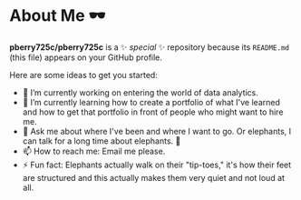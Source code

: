# About Me 🕶


**pberry725c/pberry725c** is a ✨ _special_ ✨ repository because its `README.md` (this file) appears on your GitHub profile.

Here are some ideas to get you started:

- 🔭 I’m currently working on entering the world of data analytics. 
- 🌱 I’m currently learning how to create a portfolio of what I've learned and how to get that portfolio in front of people who might want to hire me. 
- 💬 Ask me about where I've been and where I want to go. Or elephants, I can talk for a long time about elephants. 🐘
- 📫 How to reach me: Email me please.
- ⚡ Fun fact: Elephants actually walk on their "tip-toes," it's how their feet are structured and this actually makes them very quiet and not loud at all. 

